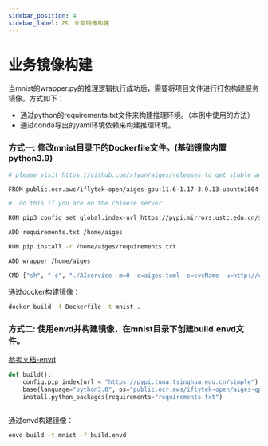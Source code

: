 ```yaml
---
sidebar_position: 4
sidebar_label: 四、业务镜像构建
---
```

# 业务镜像构建

当mnist的wrapper.py的推理逻辑执行成功后，需要将项目文件进行打包构建服务镜像。方式如下：
- 通过python的requirements.txt文件来构建推理环境。（本例中使用的方法）
- 通过conda导出的yaml环境依赖来构建推理环境。

### 方式一: 修改mnist目录下的Dockerfile文件。(基础镜像内置python3.9)
```bash
# please visit https://github.com/xfyun/aiges/releases to get stable and suitable iamges.

FROM public.ecr.aws/iflytek-open/aiges-gpu:11.6-1.17-3.9.13-ubuntu1804-v2.0.0-rc6

#  do this if you are on the chinese server.

RUN pip3 config set global.index-url https://pypi.mirrors.ustc.edu.cn/simple/

ADD requirements.txt /home/aiges

RUN pip install -r /home/aiges/requirements.txt

ADD wrapper /home/aiges

CMD ["sh", "-c", "./AIservice -m=0 -c=aiges.toml -s=svcName -u=http://companion.xfyun.iflytek:6868 -p=AIaaS -g=dx"]
```
通过docker构建镜像：
```bash
docker build -f Dockerfile -t mnist .
```

### 方式二: 使用envd并构建镜像，在mnist目录下创建build.envd文件。
[参考文档-envd](https://iflytek.github.io/athena_website/docs/%E4%B8%9A%E5%8A%A1%E9%95%9C%E5%83%8F%E6%9E%84%E5%BB%BA%E6%B5%81%E7%A8%8B/%E5%8A%A0%E8%BD%BD%E5%99%A8%E9%95%9C%E5%83%8F%E6%9E%84%E5%BB%BA)
```python
def build():
    config.pip_index(url = "https://pypi.tuna.tsinghua.edu.cn/simple")
    base(language="python3.8", os="public.ecr.aws/iflytek-open/aiges-gpu:11.6-1.17-3.9.13-ubuntu1804-v2.0.0-rc6")              #加载指定的base镜像和python版本
    install.python_packages(requirements="requirements.txt")        
                                                            
```

通过envd构建镜像：
```bash
envd build -t mnist -f build.envd
```